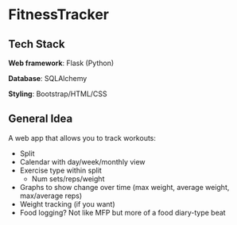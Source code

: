 # FitnessTracker

## Tech Stack

**Web framework**: Flask (Python)

**Database**: SQLAlchemy 

**Styling**: Bootstrap/HTML/CSS

## General Idea

A web app that allows you to track workouts: 
- Split
- Calendar with day/week/monthly view 
- Exercise type within split 
	- Num sets/reps/weight 
- Graphs to show change over time (max weight, average weight, max/average reps)
- Weight tracking (if you want)
- Food logging? Not like MFP but more of a food diary-type beat
